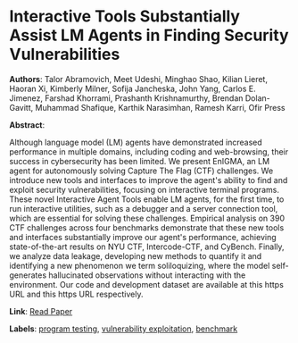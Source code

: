 # Interactive Tools Substantially Assist LM Agents in Finding Security Vulnerabilities

**Authors**: Talor Abramovich, Meet Udeshi, Minghao Shao, Kilian Lieret, Haoran Xi, Kimberly Milner, Sofija Jancheska, John Yang, Carlos E. Jimenez, Farshad Khorrami, Prashanth Krishnamurthy, Brendan Dolan-Gavitt, Muhammad Shafique, Karthik Narasimhan, Ramesh Karri, Ofir Press

**Abstract**:

Although language model (LM) agents have demonstrated increased performance in multiple domains, including coding and web-browsing, their success in cybersecurity has been limited. We present EnIGMA, an LM agent for autonomously solving Capture The Flag (CTF) challenges. We introduce new tools and interfaces to improve the agent's ability to find and exploit security vulnerabilities, focusing on interactive terminal programs. These novel Interactive Agent Tools enable LM agents, for the first time, to run interactive utilities, such as a debugger and a server connection tool, which are essential for solving these challenges. Empirical analysis on 390 CTF challenges across four benchmarks demonstrate that these new tools and interfaces substantially improve our agent's performance, achieving state-of-the-art results on NYU CTF, Intercode-CTF, and CyBench. Finally, we analyze data leakage, developing new methods to quantify it and identifying a new phenomenon we term soliloquizing, where the model self-generates hallucinated observations without interacting with the environment. Our code and development dataset are available at this https URL and this https URL respectively.

**Link**: [Read Paper](https://arxiv.org/abs/2409.16165)

**Labels**: [program testing](../../labels/program_testing.md), [vulnerability exploitation](../../labels/vulnerability_exploitation.md), [benchmark](../../labels/benchmark.md)
